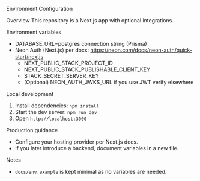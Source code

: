 Environment Configuration

Overview
This repository is a Next.js app with optional integrations.

Environment variables
- DATABASE_URL=postgres connection string (Prisma)
- Neon Auth (Next.js) per docs: https://neon.com/docs/neon-auth/quick-start/nextjs
  - NEXT_PUBLIC_STACK_PROJECT_ID
  - NEXT_PUBLIC_STACK_PUBLISHABLE_CLIENT_KEY
  - STACK_SECRET_SERVER_KEY
  - (Optional) NEON_AUTH_JWKS_URL if you use JWT verify elsewhere

Local development
1) Install dependencies: `npm install`
2) Start the dev server: `npm run dev`
3) Open `http://localhost:3000`

Production guidance
- Configure your hosting provider per Next.js docs.
- If you later introduce a backend, document variables in a new file.

Notes
- `docs/env.example` is kept minimal as no variables are needed.

